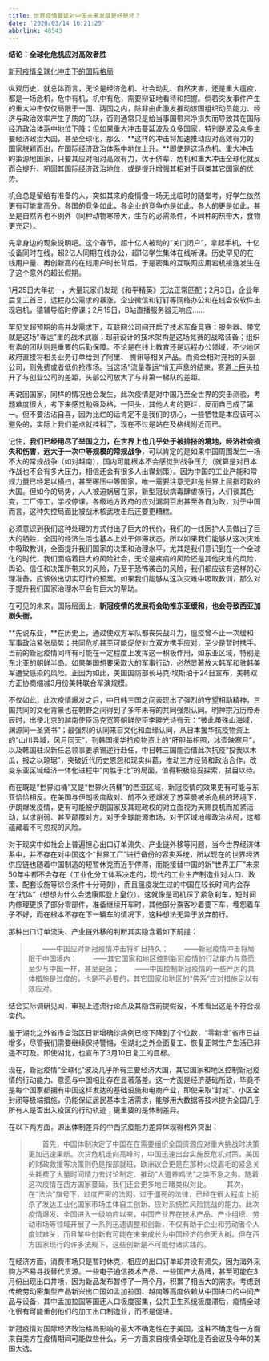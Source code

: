 ```yaml
---
title: 世界疫情蔓延对中国未来发展是好是坏？
date: '2020/03/14 16:21:25'
abbrlink: 48543
---
```


**结论：全球化危机应对高效者胜**

[新冠疫情全球化冲击下的国际格局](http://www.chinavalue.net/Finance/Blog/2020-2-27/1851980.aspx)

纵观历史，就总体而言，无论是经济危机、社会动乱、自然灾害，还是重大瘟疫，都是一场危机，危中有机，机中有危，需要辩证地看待和把握。倘若突发事件产生的重大冲击仅仅局限于一国、两国之内，除非由此激发推动该国组织动员能力、经济与政治效率产生了质的飞跃，否则通常只是给当事国带来净损失而导致其在国际经济政治体系中地位下降；但如果重大冲击蔓延波及众多国家，特别是波及众多主要经济政治大国，甚至全球化，那么，**这样的冲击将加速推动应对高效有力的国家脱颖而出，在国际经济政治体系中地位上升。**即使是这场危机、重大冲击的策源地国家，只要其应对相对高效有力，优于侪辈，危机和重大冲击全球化就反而会提升、巩固其国际经济政治地位，或是提升增强其相对于同类其它国家的优势。

机会总是留给有准备的人，突如其来的疫情像一场无比临时的随堂考，好学生依然更有可能拿高分。各国的竞争如此，各企业的竞争亦是如此，各人的更是如此，甚至是自然界也不例外（同种动物寒带大，生存的必需条件，不同种的热带大，食物更充足）。

先拿身边的现象说明吧。这个春节，超十亿人被动的“关门闭户”，拿起手机，十亿设备同时在线，超2亿人同期在线办公，超1亿学生集体在线听课。历史罕见的在线用户量、再创新高的在线用户时长背后，于是密集的互联网应用宕机接连发生在了这个意外的超长假期。

1月25日大年初一，大量玩家们发现《和平精英》无法正常匹配；2月3日，企业年后复工首日，远程办公需求的暴涨，企业微信和钉钉等网络办公和在线会议软件出现宕机，猿辅导临时停课；2月15日，B站直播服务器无响应……

罕见又超预期的高并发需求下，互联网公司间开启了技术军备竞赛：服务器、带宽就是这场“春运”里的战术武器；超前设计的技术架构是这场竞赛的战略装备；组织有素的团队则是重要的后勤保障。不论是在线上教育还是远程办公领域，不少地区政府直接将相关业务订单给到了阿里、 腾讯等相关产品。而资金相对充裕的头部公司，则免费或者低价抢市场。当这场”流量春运“悄无声息的结束，赛道上巨头拉开了与创业公司的差距，头部公司放大了与非第一梯队的差距。

再说回国家，同样的情况也会发生，此次疫情是对中国乃至全世界的突击测验，考题难度很大，考下来感觉勉强及格，一回头，其他人考的更烂，反而自己成了第一。但不要沾沾自喜，因为比烂的话肯定不是我们的初心，一些牺牲是本应该可以避免的，实际上我们差点就挂科了，现在不过是站在及格线附近而已。

记住，**我们已经用尽了举国之力，在世界上也几乎处于被排挤的境地，经济社会损失和伤害，远大于一次中等规模的常规战争**，可以肯定的是如果中国周围发生一场不大的常规战争（如对越南），国内可能根本不会感觉到战争压力（就算是对日本作战也不会有多大压力，相信还会有很多人出谋划策）。因为中国的工业产能和常规力量已经足以横扫，甚至碾压中等国家，唯一需要注意无非是世界上屈指可数的大国。但如今的局势，人人被迫蜗居在家，新型冠状病毒肆虐横行，人们谈其色变，工厂停工，学校停课，各级地方政府的应对漏洞百出甚至各自为政，对于中国而言，这种失控局面比被战术核武攻击后还要更糟糕。

必须意识到我们这种处理的方式付出了巨大的代价，我们的一线医护人员做出了巨大的牺牲，全国的经济生活也基本上处于停滞状态。所以如果我们能够从这次灾难中吸取教训，全面提升我们国家的决策和治理水平，尤其是我们意识到在一个全球化的时代，我们面临着巨大的风险社会，无论是疾病的风险还是其他灾难的风险，舆论、信任和决策所带来的风险，乃至于恐怖袭击的风险，我们都应该有这样的心理准备，应该做出切实可行的预案。如果我们能够从这次灾难中吸取教训，那么对于提升我们国家治理水平会有巨大的帮助。

在可见的未来，国际层面上，**新冠疫情的发展将会助推东亚缓和，也会导致西亚加剧失衡。**

**先说东亚，**在历史上，通过使双方军队都丧失战斗力，瘟疫曾不止一次缓和军事政治紧张局势；共同危机甚至可能促使对立双方携手应对，至少是暂时携手。当前的新冠疫情同样有可能在一定程度上发挥这一积极作用，如东亚区域，特别是东北亚的朝鲜半岛。如果美国想要采取大的军事行动，必然显著放大韩军和驻韩美军遭受感染的风险。正因为如此，美国国防部长马克·埃斯珀于24日宣布，美韩双方正协商缩减3月份美韩联合军演规模。

不仅如此，此次疫情爆发之后，中日韩三国之间表现出了强烈的守望相助精神，三国共同的文化背景也在朝野之间得到了多年未有的共同强烈认同。明神宗万历帝寿辰时，出使北京的越南使臣冯克宽答朝鲜使臣李睟光诗有云：“彼此虽殊山海域，渊源同一圣贤书”；最强烈的认同来自文化和血缘认同，从日本援华抗疫物资上的“山川异域，风月同天”，到韩国援华抗疫物资上的“肝胆每相照，冰壶映寒月”，以及韩国驻汉新任总领事姜承锡逆行赴任，中日韩三国能否借此次抗疫“投我以木瓜，报之以琼琚”，突破近代历史恩怨和现实纠葛，推动三方经贸和政治合作，改变东亚区域经济一体化进程中“南胜于北”的局面，值得积极稳妥探索，拭目以待。

而在既是“世界油桶”又是“世界火药桶”的西亚区域，新冠疫情的效果更有可能与东亚恰恰相反。在美国与伊朗极度敌对、前不久还爆发了苏莱曼被杀危机的环境下，伊朗爆发疫情，更有可能被伊朗国家及其现政权的对立面视为天赐良机而加紧活动，以求削弱、甚至颠覆对方。对于全球能源市场，对于区域地缘政治格局，这都蕴藏着不可忽视的风险。

对于现实中如社会上普遍担心出口订单流失、产业链外移等问题，当今世界经济体系中，并不存在对中国这个“世界工厂”进行备份的容灾系统，所以现在的世界经济供应链也随着中国制造的短暂休克而近乎停滞，而能接替中国的新“世界工厂”未来50年中都不会存在（工业化分工体系决定的，现代的工业生产制造业对人口、政策、配套设施等综合条件十分苛刻），而且瘟疫发生过的中国在较长时间内会存在“抗体”（想想为什么会选康熙登上皇位）。这就像是司机踩了紧急刹车，短时间内修理更换了部分零部件，准备继续开车时，其他部分乘客吵着要下车，埋怨着车子不好，而在根本不存在下一辆车的情况下，这种想法无异于放弃前行。

那种出口订单流失、产业链外移的判断其实隐含着如下前提：

> 　　——中国应对新冠疫情冲击将旷日持久；
> 　　——新冠疫情冲击将局限于中国境内；
> 　　——其它国家和地区控制新冠疫情的行动能力与意愿至少与中国一样，甚至更强；
> 　　——中国控制新冠疫情的一些严厉的具体措施是过度的，也是不必要的，其它国家和地区的“佛系”应对措施足以有效应对。

结合实际调研见闻，审视上述流行论点及其隐含前提假设，不难看出这是不符合现实的。

鉴于湖北之外省市自治区日新增确诊病例已经下降到了个位数，“零新增”省市日益增多，尽管我们需要继续保持警惕，但湖北之外全面复工、恢复正常生产生活已非遥不可及。即使湖北，也宣布了3月10日复工的目标。

现在，新冠疫情“全球化”波及几乎所有主要经济大国，其它国家和地区控制新冠疫情的行动能力、意愿与中国相比存在显著落差。这一方面是经济基础所致，毕竟不是每个国家都拥有中国这样发达的基础设施和电商产业，即使采取“封城”、小区全封闭等极端措施，仍能保证居民基本生活需求，能够用大数据等技术提供全国几乎所有人是否出入疫区的行动轨迹；更重要的是体制差异。

在以下两方面，源出体制差异的中西抗疫能力差异体现得格外突出：

> 　　首先，中国体制决定了中国在在需要组织全国资源应对重大挑战时决策更加迅速果断。次贷危机走向高峰时，中国迅速出台实施反危机对策，美国的财政救援等决策则仍是按部就班，欧洲议会更是在那种火烧眉毛的紧急关头耗费了大量时间精力去讨论制定、推动“人道养鸡法”之类不急之务。随着这次疫情在西方国家蔓延，我们还会更多地目睹类似对比。
> 　　其次，在“法治”旗号下，过度严密的法网，过于僵死的法律，已经在很大程度上扼杀了发达工业化国家市场主体自主创新、应对系统性风险挑战的能力。此次疫情爆发、全国进入一级响应以来，中国产业界在技术产品、产业组织、劳动市场等领域开展了一系列迅速调整和创新，不仅有助于企业和劳动者个人度过难关，而且某些创新有可能在未来成长为中国经济的参天大树。但在西方国家现行的许多法规下，这些创新是不可能付诸实践的。

在经济方面，消费市场只是暂时休克，相应的出口订单却并没有流失，因为海外采购方不易寻找替代货源。一些电子通信技术产品、一些国产大品牌，甚至可能在3月份出现出口井喷，因为新品发布暂停了一两个月，积累了相当大的需求。考虑到传统劳动密集型产品新兴出口国如孟加拉国、越南等高度依赖从中国进口的中间产品与设备，其中孟加拉国等国还人口极度密集，公共卫生系统极度滞后，疫情全球化很有可能重创他们的加工出口制造业，而不是促进。

新冠疫情对国际经济政治格局影响的最大不确定性在于美国，这种不确定性一方面来自美方在疫情期间可能做些什么，另一方面来自疫情全球化是否会波及今年的美国大选。